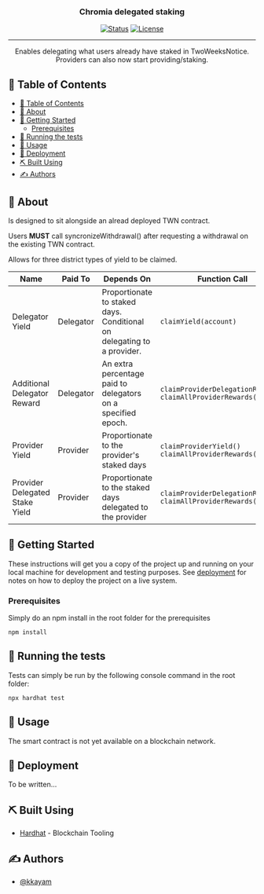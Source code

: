 <!-- <p align="center">
  <a href="" rel="noopener">
 <img width=200px height=200px src="./logo.png" alt="Project logo"></a>
</p> -->

<h3 align="center">Chromia delegated staking</h3>

<div align="center">

[![Status](https://img.shields.io/badge/status-active-success.svg)]()
[![License](https://img.shields.io/badge/license-MIT-blue.svg)](/LICENSE)

</div>

---

<p align="center"> Enables delegating what users already have staked in TwoWeeksNotice. Providers can also now start providing/staking.
    <br> 
</p>

## 📝 Table of Contents

-   [📝 Table of Contents](#-table-of-contents)
-   [🏁 About ](#-about-)
-   [🏁 Getting Started ](#-getting-started-)
    -   [Prerequisites](#prerequisites)
-   [🔧 Running the tests ](#-running-the-tests-)
-   [🎈 Usage ](#-usage-)
-   [🚀 Deployment ](#-deployment-)
-   [⛏️ Built Using ](#️-built-using-)
-   [✍️ Authors ](#️-authors-)

## 🏁 About <a name = "about"></a>

Is designed to sit alongside an alread deployed TWN contract.

Users **MUST** call syncronizeWithdrawal() after requesting a withdrawal on the existing TWN contract.

Allows for three district types of yield to be claimed.

| Name                           | Paid To   | Depends On                                                             | Function Call                                                 |
| ------------------------------ | --------- | ---------------------------------------------------------------------- | ------------------------------------------------------------- |
| Delegator Yield                | Delegator | Proportionate to staked days. Conditional on delegating to a provider. | `claimYield(account)`                                         |
| Additional Delegator Reward    | Delegator | An extra percentage paid to delegators on a specified epoch.           | `claimProviderDelegationReward()` `claimAllProviderRewards()` |
| Provider Yield                 | Provider  | Proportionate to the provider's staked days                            | `claimProviderYield()` `claimAllProviderRewards()`            |
| Provider Delegated Stake Yield | Provider  | Proportionate to the staked days delegated to the provider             | `claimProviderDelegationReward()` `claimAllProviderRewards()` |

## 🏁 Getting Started <a name = "getting_started"></a>

These instructions will get you a copy of the project up and running on your local machine for development and testing purposes. See [deployment](#deployment) for notes on how to deploy the project on a live system.

### Prerequisites

Simply do an npm install in the root folder for the prerequisites

```
npm install
```

## 🔧 Running the tests <a name = "tests"></a>

Tests can simply be run by the following console command in the root folder:

```
npx hardhat test
```

## 🎈 Usage <a name="usage"></a>

The smart contract is not yet available on a blockchain network.

## 🚀 Deployment <a name = "deployment"></a>

To be written...

## ⛏️ Built Using <a name = "built_using"></a>

-   [Hardhat](https://hardhat.org/) - Blockchain Tooling

## ✍️ Authors <a name = "authors"></a>

-   [@kkayam](https://github.com/kkayam)
